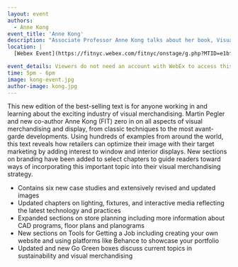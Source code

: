 ```yaml
---
layout: event
authors:
  - Anne Kong
event_title: 'Anne Kong'
description: "Associate Professor Anne Kong talks about her book, Visual Merchandising and Display"
location: |
  [Webex Event](https://fitnyc.webex.com/fitnyc/onstage/g.php?MTID=e1bfca1f1b2a77ea7a8aa15eac8fc782f)

event_details: Viewers do not need an account with WebEx to access this event. After clicking the link, the event can be viewed either through your web browser or by downloading the WebEx desktop application. If this is your first time using WebEx, please plan on joining the event several minutes before the starting time to troubleshoot any issues.
time: 5pm - 6pm
image: kong-event.jpg
author-image: kong.jpg
---
```

This new edition of the best-selling text is for anyone working in and learning about the exciting industry of visual merchandising. Martin Pegler and new co-author Anne Kong (FIT) zero in on all aspects of visual merchandising and display, from classic techniques to the most avant-garde developments. Using hundreds of examples from around the world, this text reveals how retailers can optimize their image with their target marketing by adding interest to window and interior displays. New sections on branding have been added to select chapters to guide readers toward ways of incorporating this important topic into their visual merchandising strategy.
- Contains six new case studies and extensively revised and updated images
- Updated chapters on lighting, fixtures, and interactive media reflecting the latest technology and practices
- Expanded sections on store planning including more information about CAD programs, floor plans and planograms
- New sections on Tools for Getting a Job including creating your own website and using platforms like Behance to showcase your portfolio
- Updated and new Go Green boxes discuss current topics in sustainability and visual merchandising
